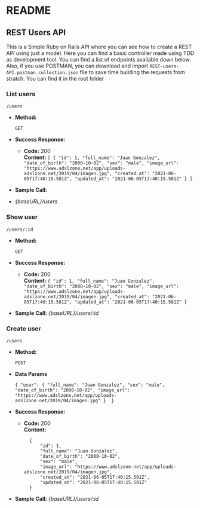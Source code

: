 # README

**REST Users API**
----
This is a Simple Ruby on Rails API where you can see how to create a REST API using just a model. Here you can find a basic controller made using TDD as development tool. You can find a list of endpoints available down below. Also, if you use POSTMAN, you can download and import `REST-users-API.postman_collection.json` file to save time building the requests from stratch. You can find it in the root folder

### **List users**

    /users

* **Method:**
  
  `GET`

* **Success Response:**
  * **Code:** 200 <br />
    **Content:** `[
    {
        "id": 1,
        "full_name": "Juan Gonzalez",
        "date_of_birth": "2000-10-02",
        "sex": "male",
        "image_url": "https://www.adslzone.net/app/uploads-adslzone.net/2019/04/imagen.jpg",
        "created_at": "2021-06-05T17:40:15.581Z",
        "updated_at": "2021-06-05T17:40:15.581Z"
    }
]`
* **Sample Call:**
* _{baseURL}/users_

### **Show user**

    /users/:id

* **Method:**
  
  `GET`

* **Success Response:**
  * **Code:** 200 <br />
    **Content:** `{
        "id": 1,
        "full_name": "Juan Gonzalez",
        "date_of_birth": "2000-10-02",
        "sex": "male",
        "image_url": "https://www.adslzone.net/app/uploads-adslzone.net/2019/04/imagen.jpg",
        "created_at": "2021-06-05T17:40:15.581Z",
        "updated_at": "2021-06-05T17:40:15.581Z"
    }`
* **Sample Call:**
  _{baseURL}/users/:id_
  
### **Create user**

    /users

* **Method:**
  
  `POST`
* **Data Params**

  `{
    "user": {
        "full_name": "Juan Gonzalez",
        "sex": "male",
        "date_of_birth": "2000-10-02",
        "image_url": "https://www.adslzone.net/app/uploads-adslzone.net/2019/04/imagen.jpg"
    } 
}`

* **Success Response:**
  * **Code:** 200 <br />
    **Content:** 
    ```
      {
          "id": 1,
          "full_name": "Juan Gonzalez",
          "date_of_birth": "2000-10-02",
          "sex": "male",
          "image_url": "https://www.adslzone.net/app/uploads-adslzone.net/2019/04/imagen.jpg",
          "created_at": "2021-06-05T17:40:15.581Z",
          "updated_at": "2021-06-05T17:40:15.581Z"
      }
      ```
* **Sample Call:**
    _{baseURL}/users/:id_
